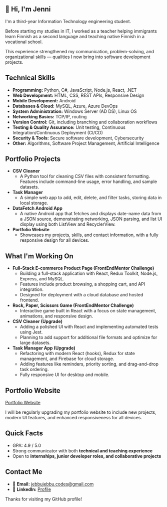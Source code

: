 ## 👋 Hi, I'm Jenni

I'm a third-year Information Technology engineering student.

Before starting my studies in IT, I worked as a teacher helping immigrants learn Finnish as a second language and teaching native Finnish in a vocational school.

This experience strengthened my communication, problem-solving, and organizational skills — qualities I now bring into software development projects.

## Technical Skills

- **Programming:** Python, C#, JavaScript, Node.js, React, .NET
- **Web Development:** HTML, CSS, REST APIs, Responsive Design
- **Mobile Development:** Android
- **Databases & Cloud:** MySQL, Azure, Azure DevOps
- **System Administration:** Windows Server (AD DS), Linux OS
- **Networking Basics:** TCP/IP, routing
- **Version Control:** Git, including branching and collaboration workflows
- **Testing & Quality Assurance:** Unit testing, Continuous Integration/Continuous Deployment (CI/CD)
- **Security & Tools:** Secure software development, Cybersecurity
- **Other:** Algorithms, Software Project Management, Artificial Intelligence

## Portfolio Projects

- **CSV Cleaner**
  - A Python tool for cleaning CSV files with consistent formatting. Features include command-line usage, error handling, and sample datasets.
- **Task Manager**
  - A simple web app to add, edit, delete, and filter tasks, storing data in local storage.
- **DataFetch Android App**
  - A native Android app that fetches and displays date-name data from a JSON source, demonstrating networking, JSON parsing, and list UI display using both ListView and RecyclerView. 
- **Portfolio Website**
  - Showcases my projects, skills, and contact information, with a fully responsive design for all devices.

## What I'm Working On

- **Full-Stack E-commerce Product Page (FrontEndMentor Challenge)**
  - Building a full-stack application with React, Redux Toolkit, Node.js, Express, and MySQL.
  - Features include product browsing, a shopping cart, and API integration.
  - Designed for deployment with a cloud database and hosted frontend.
- **Rock, Paper, Scissors Game (FrontEndMentor Challenge)**
  - Interactive game built in React with a focus on state management, animations, and responsive design.
- **CSV Cleaner (Upgrade)**
  - Adding a polished UI with React and implementing automated tests using Jest.
  - Planning to add support for additional file formats and optimize for large datasets.
- **Task Manager App (Upgrade)**
  - Refactoring with modern React (hooks), Redux for state management, and Firebase for cloud storage.
  - Adding features like reminders, priority sorting, and drag-and-drop task ordering. 
  - Fully responsive UI for desktop and mobile.

## Portfolio Website

[Portfolio Website](https://jenni-mikkonen.netlify.app/)

I will be regularly upgrading my portfolio website to include new projects, modern UI features, and enhanced responsiveness for all devices.	

## Quick Facts

- GPA: 4.9 / 5.0
- Strong communicator with both **technical and teaching experience**
- Open to **internships, junior developer roles, and collaborative projects**

## Contact Me

- 📧 **Email:** jebbujebbu.codes@gmail.com
- 💼 **LinkedIn:** [Profile](linkedin.com/in/jenni-e-mikkonen)


Thanks for visiting my GitHub profile!
